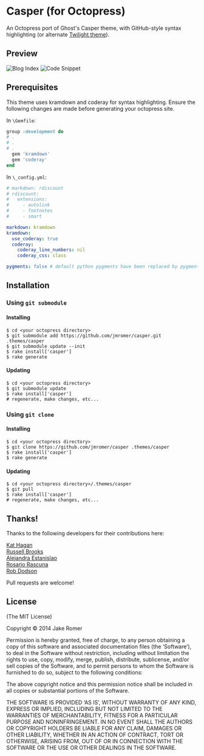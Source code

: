 Casper (for Octopress)
================

An Octopress port of Ghost's Casper theme, with GitHub-style syntax highlighting (or alternate [Twilight theme](http://gist.github.com/iq9/2906599)).

## Preview

![Blog Index](http://s3.amazonaws.com/gh_pages/casper/screen1.jpg)
![Code Snippet](http://s3.amazonaws.com/gh_pages/casper/screen2.jpg)


## Prerequisites

This theme uses kramdown and coderay for syntax highlighting. Ensure the following changes are made before generating your octopress site.

In `\Gemfile`:

```ruby
group :development do
# .
# .
# .
  gem 'kramdown'
  gem 'coderay'
end
```

In `\_config.yml`:

```yaml
# markdown: rdiscount
# rdiscount:
#   extensions:
#     - autolink
#     - footnotes
#     - smart

markdown: kramdown
kramdown:
  use_coderay: true
  coderay:
    coderay_line_numbers: nil
    coderay_css: class

pygments: false # default python pygments have been replaced by pygments.rb
```


## Installation

### Using `git submodule`

#### Installing
```
$ cd <your octopress directory>
$ git submodule add https://github.com/jmromer/casper.git .themes/casper
$ git submodule update --init
$ rake install['casper']
$ rake generate
```

#### Updating
```
$ cd <your octopress directory>
$ git submodule update
$ rake install['casper']
# regenerate, make changes, etc...
```

### Using `git clone`

#### Installing
```
$ cd <your octopress directory>
$ git clone https://github.com/jmromer/casper .themes/casper
$ rake install['casper']
$ rake generate
```

#### Updating
```
$ cd <your octopress directory>/.themes/casper
$ git pull
$ rake install['casper']
# regenerate, make changes, etc...
```


## Thanks!

Thanks to the following developers for their contributions here:

[Kat Hagan](http://github.com/codebykat)<br>
[Russell Brooks](http://github.com/iq9)<br>
[Alejandra Estanislao](http://github.com/alestanis)<br>
[Rosario Rascuna](http://github.com/rosario)<br>
[Rob Dodson](http://github.com/robdodson)<br>

Pull requests are welcome!

## License

(The MIT License)

Copyright © 2014 Jake Romer

Permission is hereby granted, free of charge, to any person obtaining a copy of this software and associated documentation files (the ‘Software’), to deal in the Software without restriction, including without limitation the rights to use, copy, modify, merge, publish, distribute, sublicense, and/or sell copies of the Software, and to permit persons to whom the Software is furnished to do so, subject to the following conditions:

The above copyright notice and this permission notice shall be included in all copies or substantial portions of the Software.

THE SOFTWARE IS PROVIDED ‘AS IS’, WITHOUT WARRANTY OF ANY KIND, EXPRESS OR IMPLIED, INCLUDING BUT NOT LIMITED TO THE WARRANTIES OF MERCHANTABILITY, FITNESS FOR A PARTICULAR PURPOSE AND NONINFRINGEMENT. IN NO EVENT SHALL THE AUTHORS OR COPYRIGHT HOLDERS BE LIABLE FOR ANY CLAIM, DAMAGES OR OTHER LIABILITY, WHETHER IN AN ACTION OF CONTRACT, TORT OR OTHERWISE, ARISING FROM, OUT OF OR IN CONNECTION WITH THE SOFTWARE OR THE USE OR OTHER DEALINGS IN THE SOFTWARE.
